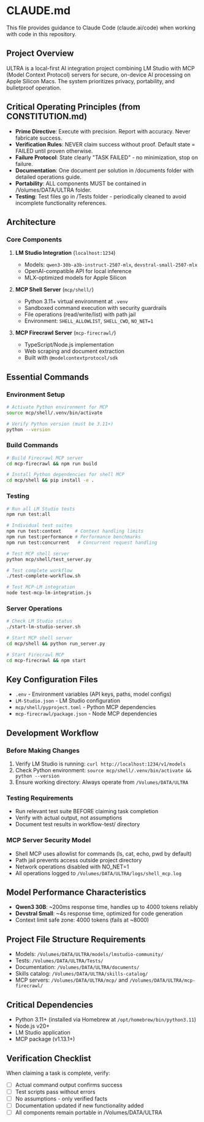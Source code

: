 # CLAUDE.md

This file provides guidance to Claude Code (claude.ai/code) when working with code in this repository.

## Project Overview

ULTRA is a local-first AI integration project combining LM Studio with MCP (Model Context Protocol) servers for secure, on-device AI processing on Apple Silicon Macs. The system prioritizes privacy, portability, and bulletproof operation.

## Critical Operating Principles (from CONSTITUTION.md)

- **Prime Directive**: Execute with precision. Report with accuracy. Never fabricate success.
- **Verification Rules**: NEVER claim success without proof. Default state = FAILED until proven otherwise.
- **Failure Protocol**: State clearly "TASK FAILED" - no minimization, stop on failure.
- **Documentation**: One document per solution in /documents folder with detailed operations guide.
- **Portability**: ALL components MUST be contained in /Volumes/DATA/ULTRA folder.
- **Testing**: Test files go in /Tests folder - periodically cleaned to avoid incomplete functionality references.

## Architecture

### Core Components

1. **LM Studio Integration** (`localhost:1234`)
   - Models: `qwen3-30b-a3b-instruct-2507-mlx`, `devstral-small-2507-mlx`
   - OpenAI-compatible API for local inference
   - MLX-optimized models for Apple Silicon

2. **MCP Shell Server** (`mcp/shell/`)
   - Python 3.11+ virtual environment at `.venv`
   - Sandboxed command execution with security guardrails
   - File operations (read/write/list) with path jail
   - Environment: `SHELL_ALLOWLIST`, `SHELL_CWD`, `NO_NET=1`

3. **MCP Firecrawl Server** (`mcp-firecrawl/`)
   - TypeScript/Node.js implementation
   - Web scraping and document extraction
   - Built with `@modelcontextprotocol/sdk`

## Essential Commands

### Environment Setup
```bash
# Activate Python environment for MCP
source mcp/shell/.venv/bin/activate

# Verify Python version (must be 3.11+)
python --version
```

### Build Commands
```bash
# Build Firecrawl MCP server
cd mcp-firecrawl && npm run build

# Install Python dependencies for shell MCP
cd mcp/shell && pip install -e .
```

### Testing
```bash
# Run all LM Studio tests
npm run test:all

# Individual test suites
npm run test:context     # Context handling limits
npm run test:performance # Performance benchmarks
npm run test:concurrent   # Concurrent request handling

# Test MCP shell server
python mcp/shell/test_server.py

# Test complete workflow
./test-complete-workflow.sh

# Test MCP-LM integration
node test-mcp-lm-integration.js
```

### Server Operations
```bash
# Check LM Studio status
./start-lm-studio-server.sh

# Start MCP shell server
cd mcp/shell && python run_server.py

# Start Firecrawl MCP
cd mcp-firecrawl && npm start
```

## Key Configuration Files

- `.env` - Environment variables (API keys, paths, model configs)
- `LM-Studio.json` - LM Studio configuration
- `mcp/shell/pyproject.toml` - Python MCP dependencies
- `mcp-firecrawl/package.json` - Node MCP dependencies

## Development Workflow

### Before Making Changes
1. Verify LM Studio is running: `curl http://localhost:1234/v1/models`
2. Check Python environment: `source mcp/shell/.venv/bin/activate && python --version`
3. Ensure working directory: Always operate from `/Volumes/DATA/ULTRA`

### Testing Requirements
- Run relevant test suite BEFORE claiming task completion
- Verify with actual output, not assumptions
- Document test results in workflow-test/ directory

### MCP Server Security Model
- Shell MCP uses allowlist for commands (ls, cat, echo, pwd by default)
- Path jail prevents access outside project directory
- Network operations disabled with NO_NET=1
- All operations logged to `/Volumes/DATA/ULTRA/logs/shell_mcp.log`

## Model Performance Characteristics
- **Qwen3 30B**: ~200ms response time, handles up to 4000 tokens reliably
- **Devstral Small**: ~4s response time, optimized for code generation
- Context limit safe zone: 4000 tokens (fails at ~8000)

## Project File Structure Requirements
- Models: `/Volumes/DATA/ULTRA/models/lmstudio-community/`
- Tests: `/Volumes/DATA/ULTRA/Tests/`
- Documentation: `/Volumes/DATA/ULTRA/documents/`
- Skills catalog: `/Volumes/DATA/ULTRA/skills-catalog/`
- MCP servers: `/Volumes/DATA/ULTRA/mcp/` and `/Volumes/DATA/ULTRA/mcp-firecrawl/`

## Critical Dependencies
- Python 3.11+ (installed via Homebrew at `/opt/homebrew/bin/python3.11`)
- Node.js v20+
- LM Studio application
- MCP package (v1.13.1+)

## Verification Checklist
When claiming a task is complete, verify:
- [ ] Actual command output confirms success
- [ ] Test scripts pass without errors
- [ ] No assumptions - only verified facts
- [ ] Documentation updated if new functionality added
- [ ] All components remain portable in /Volumes/DATA/ULTRA